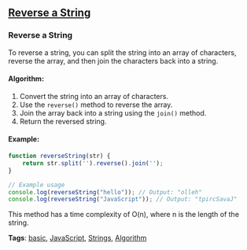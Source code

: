 ## [Reverse a String](#reverse-a-string)

### Reverse a String

To reverse a string, you can split the string into an array of characters, reverse the array, and then join the characters back into a string.

#### Algorithm:
1. Convert the string into an array of characters.
2. Use the `reverse()` method to reverse the array.
3. Join the array back into a string using the `join()` method.
4. Return the reversed string.

#### Example:
```javascript
function reverseString(str) {
    return str.split('').reverse().join('');
}

// Example usage
console.log(reverseString("hello")); // Output: "olleh"
console.log(reverseString("JavaScript")); // Output: "tpircSavaJ"
```

This method has a time complexity of O(n), where n is the length of the string.

**Tags**: [basic](./level/basic), [JavaScript](./theme/javascript), [Strings](./theme/strings), [Algorithm](./theme/algorithm)


